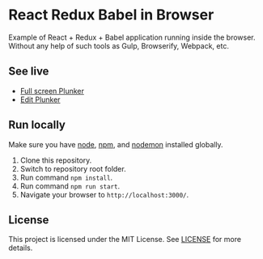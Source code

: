 # React Redux Babel in Browser

Example of React + Redux + Babel application running inside the browser.
Without any help of such tools as Gulp, Browserify, Webpack, etc.

## See live

- [Full screen Plunker](https://run.plnkr.co/plunks/mweu8i/)
- [Edit Plunker](https://plnkr.co/edit/mweu8i?p=info)

## Run locally

Make sure you have [node](https://github.com/nodejs/node), [npm](https://github.com/npm/npm), and [nodemon](https://github.com/remy/nodemon) installed globally.

1. Clone this repository.
2. Switch to repository root folder.
3. Run command `npm install`.
4. Run command `npm run start`.
5. Navigate your browser to `http://localhost:3000/`.

## License

This project is licensed under the MIT License. See [LICENSE](LICENSE) for more details.
